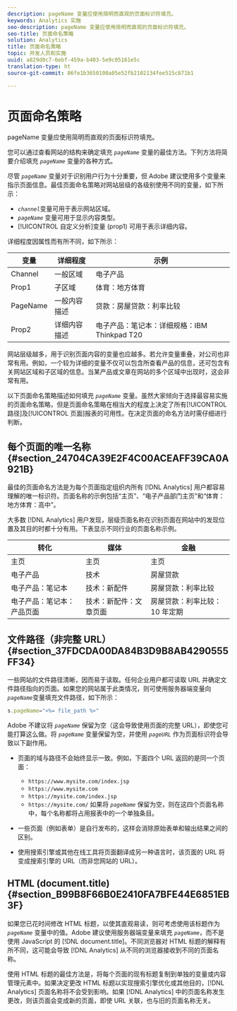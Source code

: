 ```yaml
---
description: pageName 变量应使用简明而直观的页面标识符填充。
keywords: Analytics 实施
seo-description: pageName 变量应使用简明而直观的页面标识符填充。
seo-title: 页面命名策略
solution: Analytics
title: 页面命名策略
topic: 开发人员和实施
uuid: a829d0c7-6ebf-459a-b403-5e9c05161e5c
translation-type: ht
source-git-commit: 86fe1b3650100a05e52fb2102134fee515c871b1

---
```



# 页面命名策略

pageName 变量应使用简明而直观的页面标识符填充。

您可以通过查看网站的结构来确定填充 *`pageName`* 变量的最佳方法。下列方法将简要介绍填充 *`pageName`* 变量的各种方式。

尽管 *`pageName`* 变量对于识别用户行为十分重要，但 Adobe 建议使用多个变量来指示页面信息。最佳页面命名策略对网站层级的各级别使用不同的变量，如下所示：

* *`channel`*&#x200B;变量可用于表示网站区域。
* *`pageName`* 变量可用于显示内容类型。
* [!UICONTROL 自定义分析]变量 (prop1) 可用于表示详细内容。

详细程度因属性而有所不同，如下所示：

| 变量 | 详细程度 | 示例 |
|---|---|---|
| Channel | 一般区域 | 电子产品 |
| Prop1 | 子区域 | 体育：地方体育 |
| PageName | 一般内容描述 | 贷款：房屋贷款：利率比较 |
| Prop2 | 详细内容描述 | 电子产品：笔记本：详细规格：IBM Thinkpad T20 |

网站层级越多，用于识别页面内容的变量也应越多。若允许变量重叠，对公司也非常有用。例如，一个较为详细的变量不仅可以包含所查看产品的信息，还可包含有关网站区域和子区域的信息。当某产品或文章在网站的多个区域中出现时，这会非常有用。

以下页面命名策略描述如何填充 *`pageName`* 变量。虽然大家倾向于选择最容易实施的页面命名策略，但是页面命名策略在相当大的程度上决定了所有[!UICONTROL 路径]及[!UICONTROL 页面]报表的可用性。在决定页面的命名方法时需仔细进行判断。

## 每个页面的唯一名称 {#section_24704CA39E2F4C00ACEAFF39CA0A921B}

最佳的页面命名方法是为每个页面指定组织内所有 [!DNL Analytics] 用户都容易理解的唯一标识符。页面名称的示例包括“主页”、“电子产品部门主页”和“体育：地方体育：高中”。

大多数 [!DNL Analytics] 用户发现，层级页面名称在识别页面在网站中的发现位置及其目的时都十分有用。下表显示不同行业的页面名称示例。

| 转化 | 媒体 | 金融 |
|---|---|---|
| 主页 | 主页 | 主页 |
| 电子产品 | 技术 | 房屋贷款 |
| 电子产品：笔记本 | 技术：新配件 | 房屋贷款：利率比较 |
| 电子产品：笔记本：产品页面 | 技术：新配件：文章页面 | 房屋贷款：利率比较：10 年定期 |

## 文件路径（非完整 URL） {#section_37FDCDA00DA84B3D9B8AB4290555FF34}

一些网站的文件路径清晰，因而易于读取。任何企业用户都可读取 URL 并确定文件路径指向的页面。如果您的网站属于此类情况，则可使用服务器端变量向&#x200B;*`pageName`*&#x200B;变量填充文件路径，如下所示：

```js
s.pageName="<%= file_path %>"
```

Adobe 不建议将 *`pageName`* 保留为空（这会导致使用页面的完整 URL），即使您可能打算这么做。将 *`pageName`* 变量保留为空，并使用 *`pageURL`* 作为页面标识符会导致以下副作用。

* 页面的域与路径不会始终显示一致。例如，下面四个 URL 返回的是同一个页面：

   * `https://www.mysite.com/index.jsp`
   * `https://www.mysite.com`
   * `https://mysite.com/index.jsp`
   * `https://mysite.com/`
   如果将 *`pageName`* 保留为空，则在这四个页面名称中，每个名称都将占用报表中的一个单独条目。

* 一些页面（例如表单）是自行发布的，这样会消除原始表单和输出结果之间的区别。
* 使用搜索引擎或其他在线工具将页面翻译成另一种语言时，该页面的 URL 将变成搜索引擎的 URL（而非您网站的 URL）。

## HTML (document.title) {#section_B99B8F66B0E2410FA7BFE44E6851EB3F}

如果您已花时间修改 HTML 标题，以使其直观易读，则可考虑使用该标题作为 *`pageName`* 变量中的值。Adobe 建议使用服务器端变量来填充 *`pageName`*，而不是使用 JavaScript 的 [!DNL document.title]。不同浏览器对 HTML 标题的解释有所不同，这可能会导致 [!DNL Analytics] 从不同的浏览器接收到不同的页面名称。

使用 HTML 标题的最佳方法是，将每个页面的现有标题复制到单独的变量或内容管理元素中。如果决定更改 HTML 标题以实现搜索引擎优化或其他目的，[!DNL Analytics] 页面名称将不会受到影响。如果 [!DNL Analytics] 中的页面名称发生更改，则该页面会变成新的页面，即使 URL 关联，也与旧的页面名称无关。
